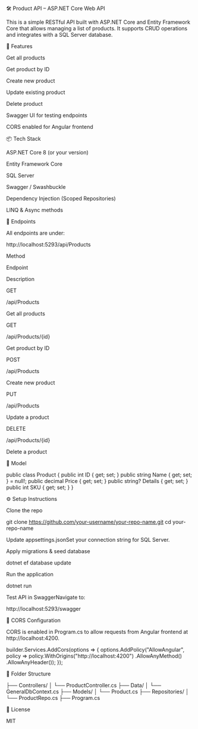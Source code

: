 🛠️ Product API – ASP.NET Core Web API

This is a simple RESTful API built with ASP.NET Core and Entity Framework Core that allows managing a list of products. It supports CRUD operations and integrates with a SQL Server database.

🚀 Features

Get all products

Get product by ID

Create new product

Update existing product

Delete product

Swagger UI for testing endpoints

CORS enabled for Angular frontend

📦 Tech Stack

ASP.NET Core 8 (or your version)

Entity Framework Core

SQL Server

Swagger / Swashbuckle

Dependency Injection (Scoped Repositories)

LINQ & Async methods

🔧 Endpoints

All endpoints are under:

http://localhost:5293/api/Products

Method

Endpoint

Description

GET

/api/Products

Get all products

GET

/api/Products/{id}

Get product by ID

POST

/api/Products

Create new product

PUT

/api/Products

Update a product

DELETE

/api/Products/{id}

Delete a product

🧱 Model

public class Product
{
    public int ID { get; set; }
    public string Name { get; set; } = null!;
    public decimal Price { get; set; }
    public string? Details { get; set; }
    public int SKU { get; set; }
}

⚙️ Setup Instructions

Clone the repo

git clone https://github.com/your-username/your-repo-name.git
cd your-repo-name

Update appsettings.jsonSet your connection string for SQL Server.

Apply migrations & seed database

dotnet ef database update

Run the application

dotnet run

Test API in SwaggerNavigate to:

http://localhost:5293/swagger

🔐 CORS Configuration

CORS is enabled in Program.cs to allow requests from Angular frontend at http://localhost:4200.

builder.Services.AddCors(options =>
{
    options.AddPolicy("AllowAngular",
        policy => policy.WithOrigins("http://localhost:4200")
                        .AllowAnyMethod()
                        .AllowAnyHeader());
});

📂 Folder Structure

├── Controllers/
│   └── ProductController.cs
├── Data/
│   └── GeneralDbContext.cs
├── Models/
│   └── Product.cs
├── Repositories/
│   └── ProductRepo.cs
├── Program.cs

📜 License

MIT

